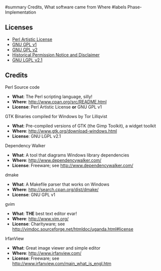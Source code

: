 ﻿#summary Credits, What software came from Where
#labels Phase-Implementation

## Licenses ##
  * [Perl Artistic License](http://dev.perl.org/licenses/artistic.html)
  * [GNU GPL v1](http://dev.perl.org/licenses/gpl1.html)
  * [GNU GPL v2](http://www.gnu.org/licenses/old-licenses/gpl-2.0.html)
  * [Historical Permission Notice and Disclaimer](http://www.opensource.org/licenses/historical.php)
  * [GNU LGPL v2.1](http://www.gnu.org/licenses/old-licenses/lgpl-2.1.html)
## Credits ##

Perl Source code
  * **What**: The Perl scripting language, silly!
  * **Where**: http://www.cpan.org/src/README.html
  * **License**: Perl Artistic License **or** GNU GPL v1

GTK Binaries compiled for Windows by Tor Lillqvist
  * **What**: Pre-compiled versions of GTK (the Gimp Toolkit), a widget toolkit
  * **Where**: http://www.gtk.org/download-windows.html
  * **License**: GNU LGPL v2.1

Dependency Walker
  * **What**: A tool that diagrams Windows library dependencies
  * **Where**: http://www.dependencywalker.com/
  * **License**: Freeware; see http://www.dependencywalker.com/

dmake
  * **What**: A Makefile parser that works on Windows
  * **Where**: http://search.cpan.org/dist/dmake/
  * **License**: GNU GPL v1

gvim
  * **What**: **THE** best text editor evar!
  * **Where**: http://www.vim.org/
  * **License**: Charityware; see http://vimdoc.sourceforge.net/htmldoc/uganda.html#license

IrfanView
  * **What**: Great image viewer and simple editor
  * **Where**: http://www.irfanview.com/
  * **License**: Freeware; see http://www.irfanview.com/main_what_is_engl.htm

<a href='Hidden comment: 
vi: set filetype=googlecodewiki shiftwidth=2 tabstop=2 paste:
'></a>